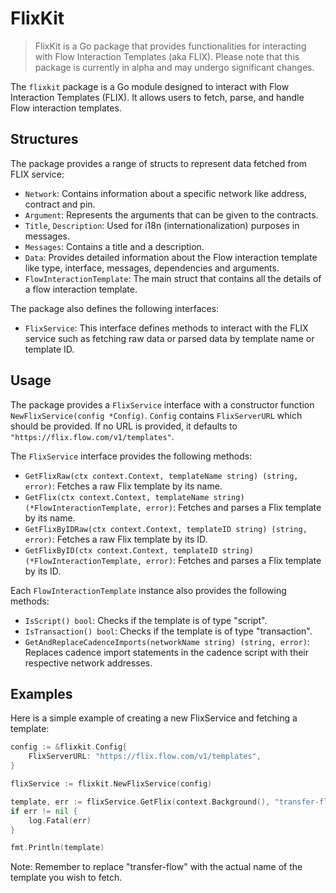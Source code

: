 # FlixKit

> FlixKit is a Go package that provides functionalities for interacting with Flow Interaction Templates (aka FLIX). Please note that this package is currently in alpha and may undergo significant changes.

The `flixkit` package is a Go module designed to interact with Flow Interaction Templates (FLIX). It allows users to fetch, parse, and handle Flow interaction templates.

## Structures

The package provides a range of structs to represent data fetched from FLIX service:

- `Network`: Contains information about a specific network like address, contract and pin.
- `Argument`: Represents the arguments that can be given to the contracts.
- `Title`, `Description`: Used for i18n (internationalization) purposes in messages.
- `Messages`: Contains a title and a description.
- `Data`: Provides detailed information about the Flow interaction template like type, interface, messages, dependencies and arguments.
- `FlowInteractionTemplate`: The main struct that contains all the details of a flow interaction template.

The package also defines the following interfaces:

- `FlixService`: This interface defines methods to interact with the FLIX service such as fetching raw data or parsed data by template name or template ID.

## Usage

The package provides a `FlixService` interface with a constructor function `NewFlixService(config *Config)`. `Config` contains `FlixServerURL` which should be provided. If no URL is provided, it defaults to `"https://flix.flow.com/v1/templates"`.

The `FlixService` interface provides the following methods:

- `GetFlixRaw(ctx context.Context, templateName string) (string, error)`: Fetches a raw Flix template by its name.
- `GetFlix(ctx context.Context, templateName string) (*FlowInteractionTemplate, error)`: Fetches and parses a Flix template by its name.
- `GetFlixByIDRaw(ctx context.Context, templateID string) (string, error)`: Fetches a raw Flix template by its ID.
- `GetFlixByID(ctx context.Context, templateID string) (*FlowInteractionTemplate, error)`: Fetches and parses a Flix template by its ID.

Each `FlowInteractionTemplate` instance also provides the following methods:

- `IsScript() bool`: Checks if the template is of type "script".
- `IsTransaction() bool`: Checks if the template is of type "transaction".
- `GetAndReplaceCadenceImports(networkName string) (string, error)`: Replaces cadence import statements in the cadence script with their respective network addresses.

## Examples

Here is a simple example of creating a new FlixService and fetching a template:

```go
config := &flixkit.Config{
    FlixServerURL: "https://flix.flow.com/v1/templates",
}

flixService := flixkit.NewFlixService(config)

template, err := flixService.GetFlix(context.Background(), "transfer-flow")
if err != nil {
    log.Fatal(err)
}

fmt.Println(template)
```

Note: Remember to replace "transfer-flow" with the actual name of the template you wish to fetch.